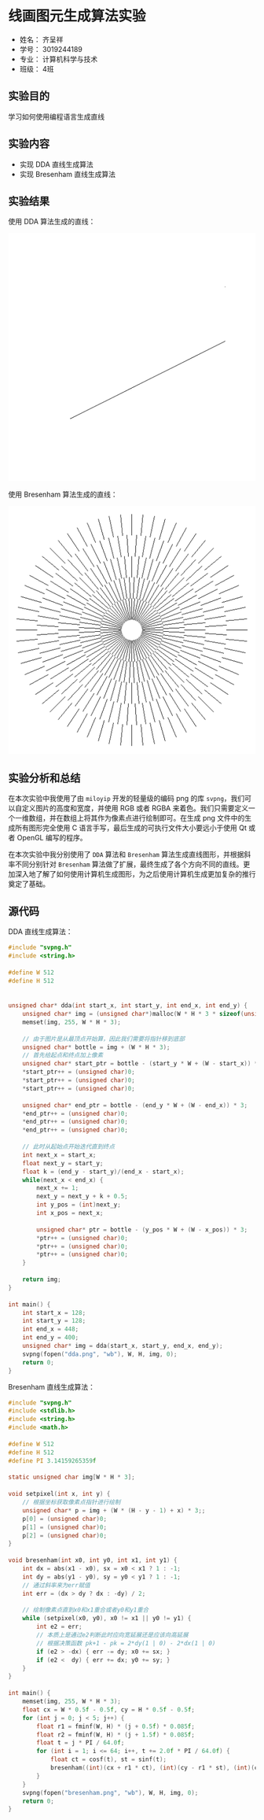 # 线画图元生成算法实验

- 姓名： 齐呈祥
- 学号： 3019244189
- 专业： 计算机科学与技术
- 班级： 4班

## 实验目的
学习如何使用编程语言生成直线

## 实验内容
- 实现 DDA 直线生成算法
- 实现 Bresenham 直线生成算法

## 实验结果
使用 DDA 算法生成的直线： 
   

![](dda.png)   
   
使用 Bresenham 算法生成的直线：  
   

![](bresenham.png)

## 实验分析和总结
在本次实验中我使用了由 `miloyip` 开发的轻量级的编码 png 的库 `svpng`，我们可以自定义图片的高度和宽度，并使用 RGB 或者 RGBA 来着色。我们只需要定义一个一维数组，并在数组上将其作为像素点进行绘制即可。在生成 png 文件中的生成所有图形完全使用 C 语言手写，最后生成的可执行文件大小要远小于使用 Qt 或者 OpenGL 编写的程序。 
   
在本次实验中我分别使用了 `DDA` 算法和 `Bresenham` 算法生成直线图形，并根据斜率不同分别针对 `Bresenham` 算法做了扩展，最终生成了各个方向不同的直线。更加深入地了解了如何使用计算机生成图形，为之后使用计算机生成更加复杂的推行奠定了基础。

## 源代码

DDA 直线生成算法：
```c
#include "svpng.h"
#include <string.h>

#define W 512
#define H 512


unsigned char* dda(int start_x, int start_y, int end_x, int end_y) {
    unsigned char* img = (unsigned char*)malloc(W * H * 3 * sizeof(unsigned char));
    memset(img, 255, W * H * 3);

    // 由于图片是从最顶点开始算，因此我们需要将指针移到底部
    unsigned char* bottle = img + (W * H * 3);
    // 首先给起点和终点加上像素
    unsigned char* start_ptr = bottle - (start_y * W + (W - start_x)) * 3;
    *start_ptr++ = (unsigned char)0;
    *start_ptr++ = (unsigned char)0;
    *start_ptr++ = (unsigned char)0;

    unsigned char* end_ptr = bottle - (end_y * W + (W - end_x)) * 3;
    *end_ptr++ = (unsigned char)0;
    *end_ptr++ = (unsigned char)0;
    *end_ptr++ = (unsigned char)0;

    // 此时从起始点开始迭代直到终点
    int next_x = start_x;
    float next_y = start_y;
    float k = (end_y - start_y)/(end_x - start_x);
    while(next_x < end_x) {
        next_x += 1;
        next_y = next_y + k + 0.5;
        int y_pos = (int)next_y;
        int x_pos = next_x;

        unsigned char* ptr = bottle - (y_pos * W + (W - x_pos)) * 3;
        *ptr++ = (unsigned char)0;
        *ptr++ = (unsigned char)0;
        *ptr++ = (unsigned char)0;
    }

    return img;
}

int main() {
    int start_x = 128;
    int start_y = 128;
    int end_x = 448;
    int end_y = 400;
    unsigned char* img = dda(start_x, start_y, end_x, end_y);
    svpng(fopen("dda.png", "wb"), W, H, img, 0);
    return 0;
}
```

Bresenham 直线生成算法：
```c
#include "svpng.h"
#include <stdlib.h>
#include <string.h>
#include <math.h>

#define W 512
#define H 512
#define PI 3.14159265359f

static unsigned char img[W * H * 3];

void setpixel(int x, int y) {
    // 根据坐标获取像素点指针进行绘制
    unsigned char* p = img + (W * (H - y - 1) + x) * 3;;
    p[0] = (unsigned char)0;
    p[1] = (unsigned char)0;
    p[2] = (unsigned char)0;
}

void bresenham(int x0, int y0, int x1, int y1) {
    int dx = abs(x1 - x0), sx = x0 < x1 ? 1 : -1;
    int dy = abs(y1 - y0), sy = y0 < y1 ? 1 : -1;
    // 通过斜率来为err赋值
    int err = (dx > dy ? dx : -dy) / 2;

    // 绘制像素点直到x0和x1重合或者y0和y1重合
    while (setpixel(x0, y0), x0 != x1 || y0 != y1) {
        int e2 = err;
        // 本质上是通过e2判断此时应向宽延展还是应该向高延展
        // 根据决策函数 pk+1 - pk = 2*dy(1 | 0) - 2*dx(1 | 0)
        if (e2 > -dx) { err -= dy; x0 += sx; }
        if (e2 <  dy) { err += dx; y0 += sy; }
    }
}

int main() {
    memset(img, 255, W * H * 3);
    float cx = W * 0.5f - 0.5f, cy = H * 0.5f - 0.5f;
    for (int j = 0; j < 5; j++) {
        float r1 = fminf(W, H) * (j + 0.5f) * 0.085f;
        float r2 = fminf(W, H) * (j + 1.5f) * 0.085f;
        float t = j * PI / 64.0f;
        for (int i = 1; i <= 64; i++, t += 2.0f * PI / 64.0f) {
            float ct = cosf(t), st = sinf(t);
            bresenham((int)(cx + r1 * ct), (int)(cy - r1 * st), (int)(cx + r2 * ct), (int)(cy - r2 * st));
        }
    }
    svpng(fopen("bresenham.png", "wb"), W, H, img, 0);
    return 0;
}
```